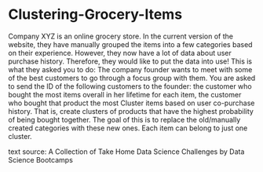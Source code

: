 # Clustering-Grocery-Items

Company XYZ is an online grocery store. In the current version of the website, they have
manually grouped the items into a few categories based on their experience.
However, they now have a lot of data about user purchase history. Therefore, they would like to
put the data into use!
This is what they asked you to do:
The company founder wants to meet with some of the best customers to go through a
focus group with them. You are asked to send the ID of the following customers to the
founder:
the customer who bought the most items overall in her lifetime
for each item, the customer who bought that product the most
Cluster items based on user co-purchase history. That is, create clusters of products that
have the highest probability of being bought together. The goal of this is to replace the
old/manually created categories with these new ones. Each item can belong to just one
cluster.

text source: A Collection of Take Home Data Science Challenges by Data Science Bootcamps
